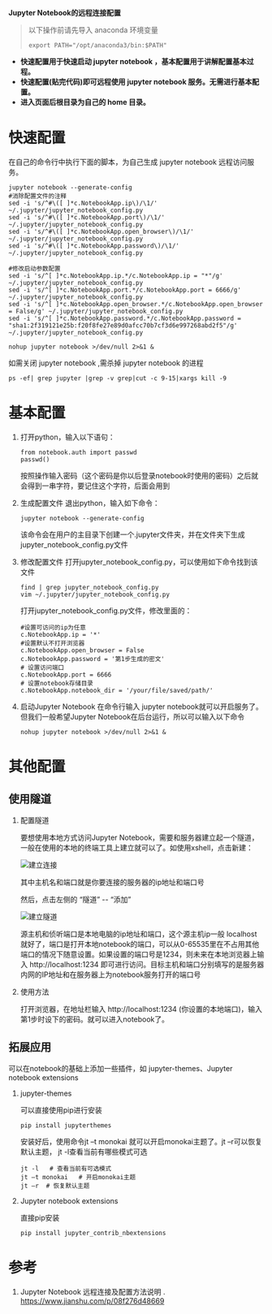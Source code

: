 **Jupyter Notebook的远程连接配置**
>以下操作前请先导入 anaconda 环境变量
>```
>export PATH="/opt/anaconda3/bin:$PATH"
>```

+ **快速配置用于快速启动 jupyter notebook ，基本配置用于讲解配置基本过程。**  
+ **快速配置(贴完代码)即可远程使用  jupyter notebook 服务。无需进行基本配置。**
+ **进入页面后根目录为自己的 home 目录。**  

# 快速配置
在自己的命令行中执行下面的脚本，为自己生成 jupyter notebook 远程访问服务。
```
jupyter notebook --generate-config
#消除配置文件的注释
sed -i 's/^#\([ ]*c.NotebookApp.ip\)/\1/' ~/.jupyter/jupyter_notebook_config.py
sed -i 's/^#\([ ]*c.NotebookApp.port\)/\1/' ~/.jupyter/jupyter_notebook_config.py
sed -i 's/^#\([ ]*c.NotebookApp.open_browser\)/\1/' ~/.jupyter/jupyter_notebook_config.py
sed -i 's/^#\([ ]*c.NotebookApp.password\)/\1/' ~/.jupyter/jupyter_notebook_config.py

#修改启动参数配置
sed -i 's/^[ ]*c.NotebookApp.ip.*/c.NotebookApp.ip = "*"/g' ~/.jupyter/jupyter_notebook_config.py
sed -i 's/^[ ]*c.NotebookApp.port.*/c.NotebookApp.port = 6666/g' ~/.jupyter/jupyter_notebook_config.py
sed -i 's/^[ ]*c.NotebookApp.open_browser.*/c.NotebookApp.open_browser = False/g' ~/.jupyter/jupyter_notebook_config.py
sed -i 's/^[ ]*c.NotebookApp.password.*/c.NotebookApp.password = "sha1:2f319121e25b:f20f8fe27e89d0afcc70b7cf3d6e997268abd2f5"/g' ~/.jupyter/jupyter_notebook_config.py

nohup jupyter notebook >/dev/null 2>&1 &
```

如需关闭 jupyter notebook ,需杀掉 jupyter notebook 的进程
```
ps -ef| grep jupyter |grep -v grep|cut -c 9-15|xargs kill -9
```

# 基本配置
1. 打开python，输入以下语句：

    ```
    from notebook.auth import passwd
    passwd()
    ```

    按照操作输入密码（这个密码是你以后登录notebook时使用的密码）之后就会得到一串字符，要记住这个字符，后面会用到

2. 生成配置文件
    退出python，输入如下命令：

    ```
    jupyter notebook --generate-config
    ```
    该命令会在用户的主目录下创建一个.jupyter文件夹，并在文件夹下生成jupyter_notebook_config.py文件

3. 修改配置文件
    打开jupyter_notebook_config.py，可以使用如下命令找到该文件
    ```
    find | grep jupyter_notebook_config.py
    vim ~/.jupyter/jupyter_notebook_config.py
    ```

    打开jupyter_notebook_config.py文件，修改里面的：
    
    ```
    #设置可访问的ip为任意
    c.NotebookApp.ip = '*'
    #设置默认不打开浏览器
    c.NotebookApp.open_browser = False
    c.NotebookApp.password = '第1步生成的密文'
    # 设置访问端口
    c.NotebookApp.port = 6666
    # 设置notebook存储目录
    c.NotebookApp.notebook_dir = '/your/file/saved/path/'
    ```

4. 启动Jupyter Notebook
    在命令行输入 jupyter notebook就可以开启服务了。但我们一般希望Jupyter Notebook在后台运行，所以可以输入以下命令

    ```
    nohup jupyter notebook >/dev/null 2>&1 &
    ```

# 其他配置

## 使用隧道
1. 配置隧道

    要想使用本地方式访问Jupyter Notebook，需要和服务器建立起一个隧道，一般在使用的本地的终端工具上建立就可以了。如使用xshell，点击新建：

    ![建立连接](1.png)

    其中主机名和端口就是你要连接的服务器的ip地址和端口号

    然后，点击左侧的  “隧道” -- “添加”

    ![建立隧道](2.png)

    源主机和侦听端口是本地电脑的ip地址和端口，这个源主机ip一般 localhost 就好了，端口是打开本地notebook的端口，可以从0-65535里在不占用其他端口的情况下随意设置。如果设置的端口号是1234，则未来在本地浏览器上输入   http://localhost:1234  即可进行访问。目标主机和端口分别填写的是服务器内网的IP地址和在服务器上为notebook服务打开的端口号

2. 使用方法

    打开浏览器，在地址栏输入 http://localhost:1234 (你设置的本地端口)，输入第1步时设下的密码。就可以进入notebook了。

## 拓展应用

可以在notebook的基础上添加一些插件，如 jupyter-themes、Jupyter notebook extensions

1. jupyter-themes 

    可以直接使用pip进行安装
    ```
    pip install jupyterthemes
    ```

    安装好后，使用命令jt –t monokai 就可以开启monokai主题了。jt –r可以恢复默认主题， jt -l查看当前有哪些模式可选

    ```
    jt -l   # 查看当前有可选模式
    jt –t monokai   # 开启monokai主题
    jt –r  # 恢复默认主题
    ```

2. Jupyter notebook extensions

    直接pip安装
    ```
    pip install jupyter_contrib_nbextensions
    ```

# 参考
1. Jupyter Notebook 远程连接及配置方法说明 . https://www.jianshu.com/p/08f276d48669